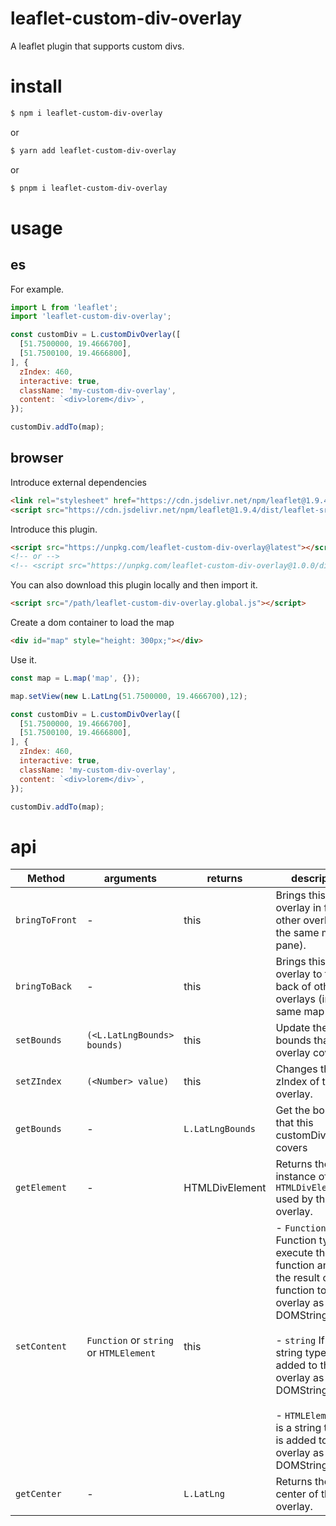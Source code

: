 # leaflet-custom-div-overlay
A leaflet plugin that supports custom divs.

# install
```bash
$ npm i leaflet-custom-div-overlay
```

or
```bash
$ yarn add leaflet-custom-div-overlay
```

or
```bash
$ pnpm i leaflet-custom-div-overlay
```


# usage

## es

For example.
```js
import L from 'leaflet';
import 'leaflet-custom-div-overlay';

const customDiv = L.customDivOverlay([
  [51.7500000, 19.4666700],
  [51.7500100, 19.4666800],
], {
  zIndex: 460,
  interactive: true,
  className: 'my-custom-div-overlay',
  content: `<div>lorem</div>`,
});

customDiv.addTo(map);
```

## browser

Introduce external dependencies
```html
<link rel="stylesheet" href="https://cdn.jsdelivr.net/npm/leaflet@1.9.4/dist/leaflet.min.css">
<script src="https://cdn.jsdelivr.net/npm/leaflet@1.9.4/dist/leaflet-src.js"></script>
```

Introduce this plugin.
```html
<script src="https://unpkg.com/leaflet-custom-div-overlay@latest"></script>
<!-- or -->
<!-- <script src="https://unpkg.com/leaflet-custom-div-overlay@1.0.0/dist/leaflet-custom-div-overlay.global.js"></script> -->
```

You can also download this plugin locally and then import it.
```html
<script src="/path/leaflet-custom-div-overlay.global.js"></script>
```


Create a dom container to load the map
```html
<div id="map" style="height: 300px;"></div>
```

Use it.
```js
const map = L.map('map', {});

map.setView(new L.LatLng(51.7500000, 19.4666700),12);

const customDiv = L.customDivOverlay([
  [51.7500000, 19.4666700],
  [51.7500100, 19.4666800],
], {
  zIndex: 460,
  interactive: true,
  className: 'my-custom-div-overlay',
  content: `<div>lorem</div>`,
});

customDiv.addTo(map);
```

# api

|Method|arguments|returns|description|
|---|---|---|---|
|`bringToFront`| - | this | Brings this overlay in front of other overlays (in the same map pane). |
|`bringToBack`| - | this | Brings this overlay to the back of other overlays (in the same map pane). |
|`setBounds`| `(<L.LatLngBounds> bounds)` | this | Update the bounds that this overlay covers |
|`setZIndex`| `(<Number> value)` | this | Changes the zIndex of the div overlay. |
|`getBounds`| - | `L.LatLngBounds` | Get the bounds that this customDivOverlay covers |
|`getElement`| - | HTMLDivElement | Returns the instance of `HTMLDivElement` used by this overlay. |
|`setContent`| `Function` or `string` or `HTMLElement` | this | - `Function` If it is a Function type, execute the function and add the result of the function to the overlay as a DOMString. <br/><br/> - `string` If it is a string type, it is added to the overlay as DOMString. <br /><br /> - `HTMLElement` If it is a string type, it is added to the overlay as DOMString. |
|`getCenter`| - | `L.LatLng` | Returns the center of the overlay. |
